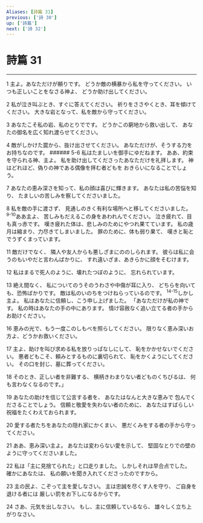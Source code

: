 ```yaml
---
Aliases: [詩篇 31]
previous: ['詩 30']
up: ['詩篇']
next: ['詩 32']
---
```

# 詩篇 31

***




1 
主よ。あなただけが頼りです。 どうか敵の横暴から私を守ってください。 いつも正しいことをなさる神よ、 どうか助け出してください。 



2 
私が泣き叫ぶとき、すぐに答えてください。 祈りをささやくとき、耳を傾けてください。 大きな岩となって、私を敵から守ってください。 



3 
あなたこそ私の岩、私のとりでです。 どうかこの窮地から救い出して、 あなたの御名を広く知れ渡らせてください。 



4 
敵がしかけた罠から、抜け出させてください。 あなただけが、そうする力をお持ちなのです。 ###### 5-6 私はたましいを御手にゆだねます。 ああ、約束を守られる神、主よ。 私を助け出してくださったあなただけを礼拝します。 神はどれほど、偽りの神である偶像を拝む者どもを おきらいになることでしょう。 



7 
あなたの恵み深さを知って、私の顔は喜びに輝きます。 あなたは私の苦悩を知り、 たましいの苦しみを察してくださいました。 



8 
私を敵の手に渡さず、 見通しのきく有利な場所へと移してくださいました。 <sup class="versenum">9-10</sup>ああ主よ、 苦しみもだえるこの身をあわれんでください。 泣き疲れて、目も真っ赤です。 嘆き疲れた体は、悲しみのためにやつれ果てています。 私の歳月は縮まり、力尽きてしまいました。 罪のために、体も弱り果て、 嘆きと恥とでうずくまっています。 



11 
敵だけでなく、 隣人や友人からも悪しざまにののしられます。 彼らは私に会うのもいやだと言わんばかりに、 すれ違いざま、あきらかに顔をそむけます。 



12 
私はまるで死人のように、壊れたつぼのように、 忘れられています。 



13 
絶え間なく、 私についてのうそのうわさや中傷が耳に入り、 どちらを向いても、恐怖ばかりです。 敵は私のいのちをつけねらっているのです。 <sup class="versenum">14-15</sup>しかし主よ。 私はあなたに信頼し、こう申し上げました。 「あなただけが私の神です。 私の時はあなたの手の中にあります。 情け容赦なく追い立てる者の手からお助けください。 



16 
恵みの光で、もう一度このしもべを照らしてください。 限りなく恵み深いお方よ、どうかお救いください。 



17 
主よ、助けを叫び求める私を放りっぱなしにして、 恥をかかせないでください。 悪者どもこそ、頼みとするものに裏切られて、 恥をかくようにしてください。 その口を封じ、墓に葬ってください。 



18 
そのとき、正しい者を非難する、 横柄きわまりない者どものくちびるは、 何も言わなくなるのです。」 



19 
あなたの助けを信じて公言する者を、 あなたはなんと大きな恵みで 包んでくださることでしょう。 信頼と敬愛を失わない者のために、 あなたはすばらしい祝福をたくわえておられます。 



20 
愛する者たちをあなたの隠れ家にかくまい、 悪だくみをする者の手から守ってください。 



21 
ああ、恵み深い主よ。 あなたは変わらない愛を示して、 堅固なとりでの壁のように守ってくださいました。 



22 
私は「主に見捨てられた」と口走りました。 しかしそれは早合点でした。 確かにあなたは、 私の願いを聞き入れてくださったのですから。 



23 
主の民よ、こぞって主を愛しなさい。 主は忠誠を尽くす人を守り、 ご自身を退ける者には 厳しい罰をお下しになるからです。 



24 
さあ、元気を出しなさい。 もし、主に信頼しているなら、 雄々しく立ち上がりなさい。

